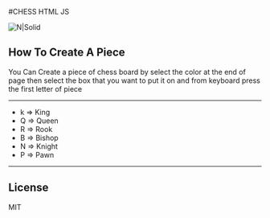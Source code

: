#CHESS HTML JS 

![N|Solid](https://github.com/peter-tharwat/chess-html-js/blob/master/images/nb.png)

## How To Create A Piece
You Can Create a piece of chess board by select the color at the end of page
then select the box that you want to put it on 
and from keyboard press the first letter of piece

--------------

- k => King
- Q => Queen
- R => Rook
- B => Bishop
- N => Knight
- P => Pawn

--------------



## License
MIT